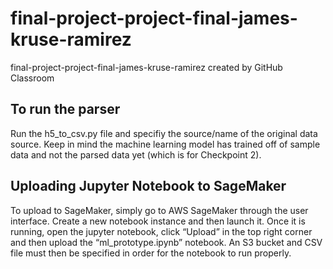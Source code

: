 # final-project-project-final-james-kruse-ramirez
final-project-project-final-james-kruse-ramirez created by GitHub Classroom

## To run the parser
Run the h5_to_csv.py file and specifiy the source/name of the original data source. Keep in mind the machine learning model has trained off of sample data and not the parsed data yet (which is for Checkpoint 2).

## Uploading Jupyter Notebook to SageMaker
To upload to SageMaker, simply go to AWS SageMaker through the user interface. Create a new notebook instance and then launch it. Once it is running, open the jupyter notebook, click “Upload” in the top right corner and then upload the “ml_prototype.ipynb” notebook. An S3 bucket and CSV file must then be specified in order for the notebook to run properly.
